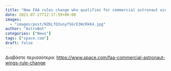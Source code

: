```yaml
---
title: "New FAA rules change who qualifies for commercial astronaut wings"
date: 2021-07-27T12:17:59+00:00
images:
  - "images/post/NZKLfQ3unyfSGrE3WcRkK4.jpg"
author: "AstroBot"
categories: ["News"]
tags: ["space.com"]
draft: false
---
```




Διαβάστε περισσότερα: https://www.space.com/faa-commercial-astronaut-wings-rule-change
